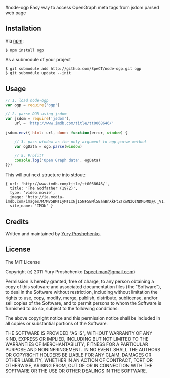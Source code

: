 #node-ogp
Easy way to access OpenGraph meta tags from jsdom parsed web page

## Installation
Via [npm](http://search.npmjs.org/#/ogp):

    $ npm install ogp

As a submodule of your project

    $ git submodule add http://github.com/SpeCT/node-ogp.git ogp
    $ git submodule update --init


## Usage

```javascript
// 1. load node-ogp
var ogp = require('ogp')

// 2. parse DOM using jsdom
var jsdom = require('jsdom'),
    url = 'http://www.imdb.com/title/tt0068646/'

jsdom.env({ html: url, done: function(error, window) {

	// 3. pass window as the only argument to ogp.parse method
	var ogData = ogp.parse(window)

	// 5. Profit!
	console.log('Open Graph data', ogData)
}})
```

This will put next structure into stdout:

```
{ url: 'http://www.imdb.com/title/tt0068646/',
  title: 'The Godfather (1972)',
  type: 'video.movie',
  image: 'http://ia.media-imdb.com/images/M/MV5BMTIyMTIxNjI5NF5BMl5BanBnXkFtZTcwNzQzNDM5MQ@@._V1._SX97_SY140_.jpg',
  site_name: 'IMDb' }
```

## Credits

Written and maintained by [Yury Proshchenko](mailto:spect.man@gmail.com).

## License

The MIT License

Copyright (c) 2011 Yury Proshchenko (spect.man@gmail.com)

Permission is hereby granted, free of charge, to any person obtaining a copy of this software and associated documentation files (the "Software"), to deal in the Software without restriction, including without limitation the rights to use, copy, modify, merge, publish, distribute, sublicense, and/or sell copies of the Software, and to permit persons to whom the Software is furnished to do so, subject to the following conditions:

The above copyright notice and this permission notice shall be included in all copies or substantial portions of the Software.

THE SOFTWARE IS PROVIDED "AS IS", WITHOUT WARRANTY OF ANY KIND, EXPRESS OR IMPLIED, INCLUDING BUT NOT LIMITED TO THE WARRANTIES OF MERCHANTABILITY, FITNESS FOR A PARTICULAR PURPOSE AND NONINFRINGEMENT. IN NO EVENT SHALL THE AUTHORS OR COPYRIGHT HOLDERS BE LIABLE FOR ANY CLAIM, DAMAGES OR OTHER LIABILITY, WHETHER IN AN ACTION OF CONTRACT, TORT OR OTHERWISE, ARISING FROM, OUT OF OR IN CONNECTION WITH THE SOFTWARE OR THE USE OR OTHER DEALINGS IN THE SOFTWARE.
